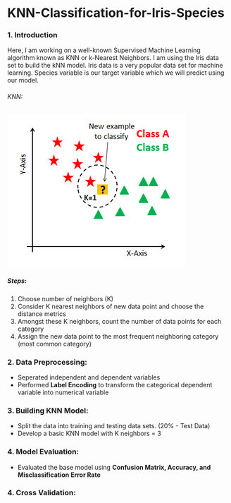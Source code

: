 # KNN-Classification-for-Iris-Species


### 1. Introduction
Here, I am working on a well-known Supervised Machine Learning algorithm known as KNN or k-Nearest Neighbors.
I am using the Iris data set to build the kNN model. Iris data is a very popular data set for machine learning. Species variable is our target variable which we will predict using our model. 


###### KNN:
![Screenshot](Screenshot.png)


##### Steps:
1. Choose number of neighbors (K)
2. Consider K nearest neighbors of new data point and choose the distance metrics
3. Amongst these K neighbors, count the number of data points for each category
4. Assign the new data point to the most frequent neighboring category (most common category)


### 2. Data Preprocessing:
* Seperated independent and dependent variables
* Performed **Label Encoding** to transform the categorical dependent variable into numerical variable


### 3. Building KNN Model:
* Split the data into training and testing data sets. (20% - Test Data)
* Develop a basic KNN model with K neighbors = 3


### 4. Model Evaluation:
* Evaluated the base model using **Confusion Matrix, Accuracy, and Misclassification Error Rate**


### 4. Cross Validation:

